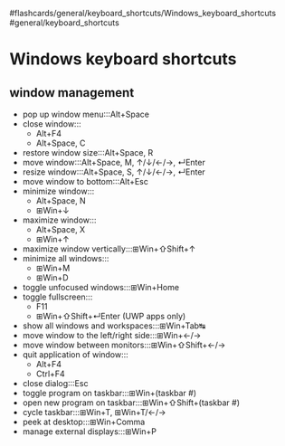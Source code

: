 #flashcards/general/keyboard_shortcuts/Windows_keyboard_shortcuts #general/keyboard_shortcuts

# Windows keyboard shortcuts

## window management

- pop up window menu:::Alt+Space <!--SR:!2023-02-07,18,250!2023-02-11,22,250-->
- close window:::<ul><li>Alt+F4</li><li>Alt+Space, C</li></ul> <!--SR:!2023-02-04,17,250!2023-01-27,12,250-->
- restore window size:::Alt+Space, R <!--SR:!2023-02-01,14,250!2023-02-01,12,230-->
- move window:::Alt+Space, M, ↑/↓/←/→, ↵Enter <!--SR:!2023-01-31,13,250!2023-01-29,16,290-->
- resize window:::Alt+Space, S, ↑/↓/←/→, ↵Enter <!--SR:!2023-01-31,15,250!2023-02-04,17,250-->
- move window to bottom:::Alt+Esc <!--SR:!2023-01-31,13,230!2023-02-03,16,250-->
- minimize window:::<ul><li>Alt+Space, N</li><li>⊞Win+↓</li></ul> <!--SR:!2023-02-04,15,250!2023-02-09,20,250-->
- maximize window:::<ul><li>Alt+Space, X</li><li>⊞Win+↑</li></ul> <!--SR:!2023-02-04,13,230!2023-02-08,19,250-->
- maximize window vertically:::⊞Win+⇧Shift+↑ <!--SR:!2023-02-18,27,250!2023-01-27,10,210-->
- minimize all windows:::<ul><li>⊞Win+M</li><li>⊞Win+D</li></ul> <!--SR:!2023-01-29,13,250!2023-02-06,17,250-->
- toggle unfocused windows:::⊞Win+Home <!--SR:!2023-02-01,14,230!2023-02-11,22,250-->
- toggle fullscreen:::<ul><li>F11</li><li>⊞Win+⇧Shift+↵Enter (UWP apps only)</li></ul> <!--SR:!2023-01-28,8,230!2023-03-03,38,290-->
- show all windows and workspaces:::⊞Win+Tab↹ <!--SR:!2023-02-05,16,250!2023-02-03,16,250-->
- move window to the left/right side:::⊞Win+←/→ <!--SR:!2023-02-10,21,250!2023-01-29,13,250-->
- move window between monitors:::⊞Win+⇧Shift+←/→ <!--SR:!2023-01-28,12,250!2023-01-28,12,250-->
- quit application of window:::<ul><li>Alt+F4</li><li>Ctrl+F4</li></ul> <!--SR:!2023-02-01,7,210!2023-02-05,12,250-->
- close dialog:::Esc <!--SR:!2023-01-27,14,290!2023-02-11,22,250-->
- toggle program on taskbar:::⊞Win+(taskbar #) <!--SR:!2023-02-12,23,250!2023-02-02,15,250-->
- open new program on taskbar:::⊞Win+⇧Shift+(taskbar #) <!--SR:!2023-02-01,10,210!2023-02-08,19,250-->
- cycle taskbar:::⊞Win+T, ⊞Win+T/←/→ <!--SR:!2023-01-31,14,230!2023-02-09,20,250-->
- peek at desktop:::⊞Win+Comma <!--SR:!2023-01-30,14,250!2023-02-12,23,250-->
- manage external displays:::⊞Win+P <!--SR:!2023-02-12,23,250!2023-02-03,14,230-->

